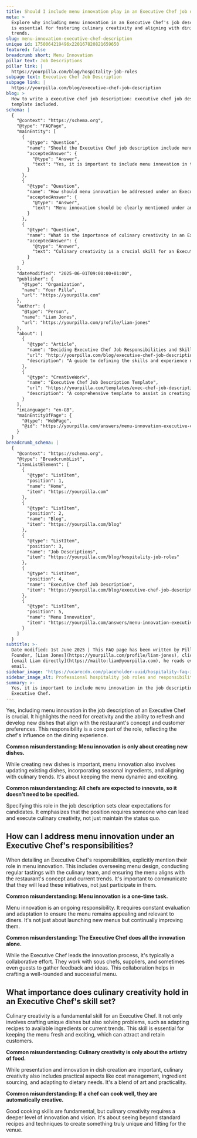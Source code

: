```yaml
---
title: Should I include menu innovation play in an Executive Chef job description?
meta: >
  Explore why including menu innovation in an Executive Chef's job description
  is essential for fostering culinary creativity and aligning with dining
  trends.
slug: menu-innovation-executive-chef-description
unique id: 1750064219496x220167820821659650
featured: false
breadcrumb short: Menu Innovation
pillar text: Job Descriptions
pillar link: |
  https://yourpilla.com/blog/hospitality-job-roles
subpage text: Executive Chef Job Description
subpage link: |
  https://yourpilla.com/blog/executive-chef-job-description
blog: >
  How to write a executive chef job description: executive chef job description
  template included.
schema: |
  {
    "@context": "https://schema.org",
    "@type": "FAQPage",
    "mainEntity": [
      {
        "@type": "Question",
        "name": "Should the Executive Chef job description include menu innovation?",
        "acceptedAnswer": {
          "@type": "Answer",
          "text": "Yes, it is important to include menu innovation in the job description of an Executive Chef. This highlights their responsibility for being creative and constantly developing new or refreshed dishes that fit the restaurant's theme and cater to customer tastes. This aspect of the job is central to guiding the overall dining experience."
        }
      },
      {
        "@type": "Question",
        "name": "How should menu innovation be addressed under an Executive Chef's responsibilities?",
        "acceptedAnswer": {
          "@type": "Answer",
          "text": "Menu innovation should be clearly mentioned under an Executive Chef's responsibilities. It involves tasks such as managing menu design, conducting tastings, and ensuring the menu's alignment with the restaurant's concept and current culinary trends. The expectation is that they will lead these efforts, ensuring the menu is dynamic and aligns with customer preferences and market conditions."
        }
      },
      {
        "@type": "Question",
        "name": "What is the importance of culinary creativity in an Executive Chef's skill set?",
        "acceptedAnswer": {
          "@type": "Answer",
          "text": "Culinary creativity is a crucial skill for an Executive Chef, encompassing more than just making unique dishes. It includes problem-solving, adapting dishes based on available ingredients or trends, and managing the practical aspects of the kitchen like cost management and sourcing ingredients. This skill helps in maintaining a vibrant and appealing menu."
        }
      }
    ],
    "dateModified": "2025-06-01T09:00:00+01:00",
    "publisher": {
      "@type": "Organization",
      "name": "Your Pilla",
      "url": "https://yourpilla.com"
    },
    "author": {
      "@type": "Person",
      "name": "Liam Jones",
      "url": "https://yourpilla.com/profile/liam-jones"
    },
    "about": [
      {
        "@type": "Article",
        "name": "Deciding Executive Chef Job Responsibilities and Skills",
        "url": "http://yourpilla.com/blog/executive-chef-job-description",
        "description": "A guide to defining the skills and experience needed from an Executive Chef."
      },
      {
        "@type": "CreativeWork",
        "name": "Executive Chef Job Description Template",
        "url": "https://yourpilla.com/templates/exec-chef-job-description",
        "description": "A comprehensive template to assist in creating job descriptions for Executive Chefs."
      }
    ],
    "inLanguage": "en-GB",
    "mainEntityOfPage": {
      "@type": "WebPage",
      "@id": "https://yourpilla.com/answers/menu-innovation-executive-chef-description"
    }
  }
breadcrumb_schema: |
  {
    "@context": "https://schema.org",
    "@type": "BreadcrumbList",
    "itemListElement": [
      {
        "@type": "ListItem",
        "position": 1,
        "name": "Home",
        "item": "https://yourpilla.com"
      },
      {
        "@type": "ListItem",
        "position": 2,
        "name": "Blog",
        "item": "https://yourpilla.com/blog"
      },
      {
        "@type": "ListItem",
        "position": 3,
        "name": "Job Descriptions",
        "item": "https://yourpilla.com/blog/hospitality-job-roles"
      },
      {
        "@type": "ListItem",
        "position": 4,
        "name": "Executive Chef Job Description",
        "item": "https://yourpilla.com/blog/executive-chef-job-description"
      },
      {
        "@type": "ListItem",
        "position": 5,
        "name": "Menu Innovation",
        "item": "https://yourpilla.com/answers/menu-innovation-executive-chef-description"
      }
    ]
  }
subtitle: >-
  Date modified: 1st June 2025 | This FAQ page has been written by Pilla
  Founder, [Liam Jones](https://yourpilla.com/profile/liam-jones), click to
  [email Liam directly](https://mailto:liam@yourpilla.com), he reads every
  email.
sidebar_image: 'https://ucarecdn.com/placeholder-uuid/hospitality-faq-image.jpg'
sidebar_image_alt: Professional hospitality job roles and responsibilities
summary: >-
  Yes, it is important to include menu innovation in the job description of an
  Executive Chef.
---
```

Yes, including menu innovation in the job description of an Executive Chef is crucial. It highlights the need for creativity and the ability to refresh and develop new dishes that align with the restaurant's concept and customer preferences. This responsibility is a core part of the role, reflecting the chef's influence on the dining experience.

**Common misunderstanding: Menu innovation is only about creating new dishes.**

While creating new dishes is important, menu innovation also involves updating existing dishes, incorporating seasonal ingredients, and aligning with culinary trends. It's about keeping the menu dynamic and exciting.

**Common misunderstanding: All chefs are expected to innovate, so it doesn’t need to be specified.**

Specifying this role in the job description sets clear expectations for candidates. It emphasizes that the position requires someone who can lead and execute culinary creativity, not just maintain the status quo.

## How can I address menu innovation under an Executive Chef's responsibilities?

When detailing an Executive Chef's responsibilities, explicitly mention their role in menu innovation. This includes overseeing menu design, conducting regular tastings with the culinary team, and ensuring the menu aligns with the restaurant's concept and current trends. It's important to communicate that they will lead these initiatives, not just participate in them.

**Common misunderstanding: Menu innovation is a one-time task.**

Menu innovation is an ongoing responsibility. It requires constant evaluation and adaptation to ensure the menu remains appealing and relevant to diners. It's not just about launching new menus but continually improving them.

**Common misunderstanding: The Executive Chef does all the innovation alone.**

While the Executive Chef leads the innovation process, it's typically a collaborative effort. They work with sous chefs, suppliers, and sometimes even guests to gather feedback and ideas. This collaboration helps in crafting a well-rounded and successful menu.

## What importance does culinary creativity hold in an Executive Chef's skill set?

Culinary creativity is a fundamental skill for an Executive Chef. It not only involves crafting unique dishes but also solving problems, such as adapting recipes to available ingredients or current trends. This skill is essential for keeping the menu fresh and exciting, which can attract and retain customers.

**Common misunderstanding: Culinary creativity is only about the artistry of food.**

While presentation and innovation in dish creation are important, culinary creativity also includes practical aspects like cost management, ingredient sourcing, and adapting to dietary needs. It's a blend of art and practicality.

**Common misunderstanding: If a chef can cook well, they are automatically creative.**

Good cooking skills are fundamental, but culinary creativity requires a deeper level of innovation and vision. It's about seeing beyond standard recipes and techniques to create something truly unique and fitting for the venue.
